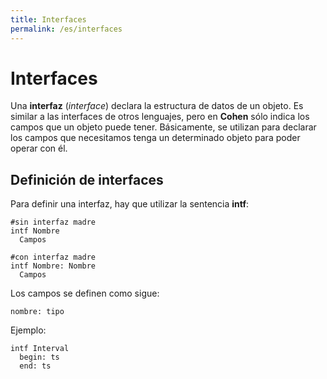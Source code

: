 ```yaml
---
title: Interfaces
permalink: /es/interfaces
---
```


# Interfaces

Una **interfaz** (*interface*) declara la estructura de datos de un objeto.
Es similar a las interfaces de otros lenguajes, pero en **Cohen** sólo indica los campos que un objeto puede tener.
Básicamente, se utilizan para declarar los campos que necesitamos tenga un determinado objeto para poder operar con él.

## Definición de interfaces

Para definir una interfaz, hay que utilizar la sentencia **intf**:

```cohen
#sin interfaz madre
intf Nombre
  Campos

#con interfaz madre
intf Nombre: Nombre
  Campos
```

Los campos se definen como sigue:

```cohen
nombre: tipo
```

Ejemplo:

```cohen
intf Interval
  begin: ts
  end: ts
```